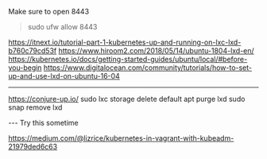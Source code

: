 Make sure to open 8443
> sudo ufw allow 8443

https://itnext.io/tutorial-part-1-kubernetes-up-and-running-on-lxc-lxd-b760c79cd53f
https://www.hiroom2.com/2018/05/14/ubuntu-1804-lxd-en/
https://kubernetes.io/docs/getting-started-guides/ubuntu/local/#before-you-begin
https://www.digitalocean.com/community/tutorials/how-to-set-up-and-use-lxd-on-ubuntu-16-04

---

https://conjure-up.io/
sudo lxc storage delete default
apt purge lxd
sudo snap remove lxd


--- Try this sometime

https://medium.com/@lizrice/kubernetes-in-vagrant-with-kubeadm-21979ded6c63
